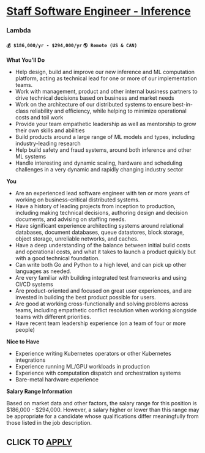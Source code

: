 # [Staff Software Engineer - Inference](https://www.remotewlb.com/apply/staff-software-engineer-inference)  
### Lambda  
#### `💰 $186,000/yr - $294,000/yr` `🌎 Remote (US & CAN)`  

**What You’ll Do**

  * Help design, build and improve our new inference and ML computation platform, acting as technical lead for one or more of our implementation teams.
  * Work with management, product and other internal business partners to drive technical decisions based on business and market needs
  * Work on the architecture of our distributed systems to ensure best-in-class reliability and efficiency, while helping to minimize operational costs and toil work
  * Provide your team empathetic leadership as well as mentorship to grow their own skills and abilities
  * Build products around a large range of ML models and types, including industry-leading research
  * Help build safety and fraud systems, around both inference and other ML systems
  * Handle interesting and dynamic scaling, hardware and scheduling challenges in a very dynamic and rapidly changing industry sector

**You**

  * Are an experienced lead software engineer with ten or more years of working on business-critical distributed systems.
  * Have a history of leading projects from inception to production, including making technical decisions, authoring design and decision documents, and advising on staffing needs.
  * Have significant experience architecting systems around relational databases, document databases, queue datastores, block storage, object storage, unreliable networks, and caches.
  * Have a deep understanding of the balance between initial build costs and operational costs, and what it takes to launch a product quickly but with a good technical foundation.
  * Can write both Go and Python to a high level, and can pick up other languages as needed.
  * Are very familiar with building integrated test frameworks and using CI/CD systems
  * Are product-oriented and focused on great user experiences, and are invested in building the best product possible for users.
  * Are good at working cross-functionally and solving problems across teams, including empathetic conflict resolution when working alongside teams with different priorities.
  * Have recent team leadership experience (on a team of four or more people) 

**Nice to Have**

  * Experience writing Kubernetes operators or other Kubernetes integrations
  * Experience running ML/GPU workloads in production
  * Experience with computation dispatch and orchestration systems
  * Bare-metal hardware experience

**Salary Range Information**

Based on market data and other factors, the salary range for this position is $186,000 - $294,000. However, a salary higher or lower than this range may be appropriate for a candidate whose qualifications differ meaningfully from those listed in the job description.

  
## CLICK TO [APPLY](https://www.remotewlb.com/apply/staff-software-engineer-inference)

